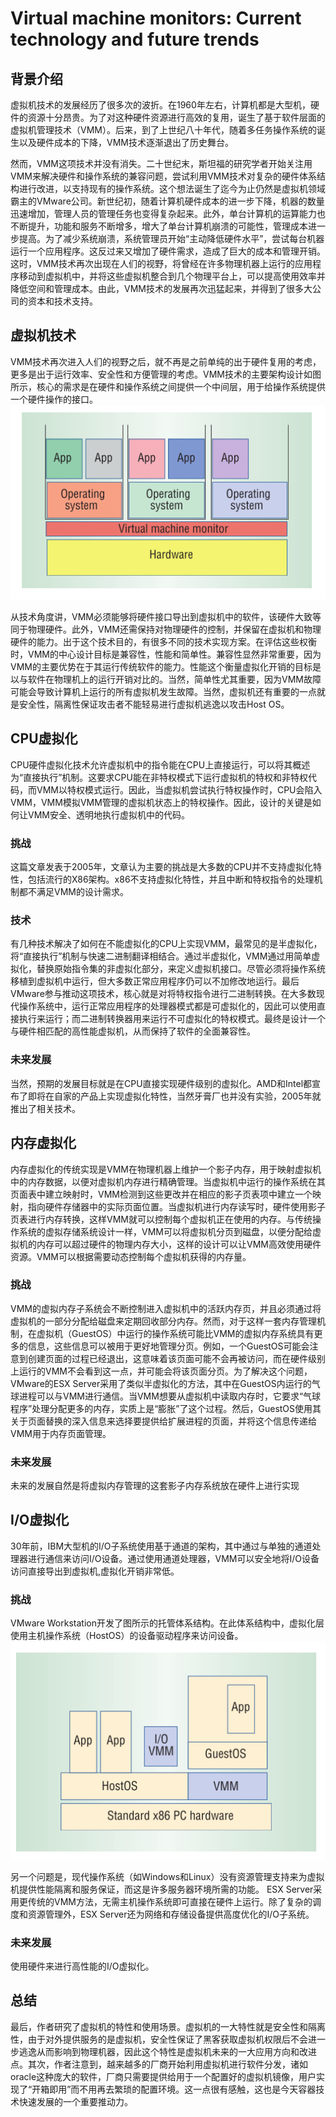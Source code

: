 
# Virtual machine monitors: Current technology and future trends

## 背景介绍

虚拟机技术的发展经历了很多次的波折。在1960年左右，计算机都是大型机，硬件的资源十分昂贵。为了对这种硬件资源进行高效的复用，诞生了基于软件层面的虚拟机管理技术（VMM）。后来，到了上世纪八十年代，随着多任务操作系统的诞生以及硬件成本的下降，VMM技术逐渐退出了历史舞台。

然而，VMM这项技术并没有消失。二十世纪末，斯坦福的研究学者开始关注用VMM来解决硬件和操作系统的兼容问题，尝试利用VMM技术对复杂的硬件体系结构进行改进，以支持现有的操作系统。这个想法诞生了迄今为止仍然是虚拟机领域霸主的VMware公司。新世纪初，随着计算机硬件成本的进一步下降，机器的数量迅速增加，管理人员的管理任务也变得复杂起来。此外，单台计算机的运算能力也不断提升，功能和服务不断增多，增大了单台计算机崩溃的可能性，管理成本进一步提高。为了减少系统崩溃，系统管理员开始“主动降低硬件水平”，尝试每台机器运行一个应用程序。这反过来又增加了硬件需求，造成了巨大的成本和管理开销。这时，VMM技术再次出现在人们的视野，将曾经在许多物理机器上运行的应用程序移动到虚拟机中，并将这些虚拟机整合到几个物理平台上，可以提高使用效率并降低空间和管理成本。由此，VMM技术的发展再次迅猛起来，并得到了很多大公司的资本和技术支持。

## 虚拟机技术

VMM技术再次进入人们的视野之后，就不再是之前单纯的出于硬件复用的考虑，更多是出于运行效率、安全性和方便管理的考虑。VMM技术的主要架构设计如图所示，核心的需求是在硬件和操作系统之间提供一个中间层，用于给操作系统提供一个硬件操作的接口。
![image](./pics/vmm0.png)

从技术角度讲，VMM必须能够将硬件接口导出到虚拟机中的软件，该硬件大致等同于物理硬件。此外，VMM还需保持对物理硬件的控制，并保留在虚拟机和物理硬件的能力。出于这个技术目的，有很多不同的技术实现方案。在评估这些权衡时，VMM的中心设计目标是兼容性，性能和简单性。兼容性显然非常重要，因为VMM的主要优势在于其运行传统软件的能力。性能这个衡量虚拟化开销的目标是以与软件在物理机上的运行开销对比的。当然，简单性尤其重要，因为VMM故障可能会导致计算机上运行的所有虚拟机发生故障。当然，虚拟机还有重要的一点就是安全性，隔离性保证攻击者不能轻易进行虚拟机逃逸以攻击Host OS。

## CPU虚拟化

CPU硬件虚拟化技术允许虚拟机中的指令能在CPU上直接运行，可以将其概述为“直接执行”机制。这要求CPU能在非特权模式下运行虚拟机的特权和非特权代码，而VMM以特权模式运行。因此，当虚拟机尝试执行特权操作时，CPU会陷入VMM，VMM模拟VMM管理的虚拟机状态上的特权操作。因此，设计的关键是如何让VMM安全、透明地执行虚拟机中的代码。

### 挑战

这篇文章发表于2005年，文章认为主要的挑战是大多数的CPU并不支持虚拟化特性，包括流行的X86架构。x86不支持虚拟化特性，并且中断和特权指令的处理机制都不满足VMM的设计需求。

### 技术

有几种技术解决了如何在不能虚拟化的CPU上实现VMM，最常见的是半虚拟化，将“直接执行”机制与快速二进制翻译相结合。通过半虚拟化，VMM通过用简单虚拟化，替换原始指令集的非虚拟化部分，来定义虚拟机接口。尽管必须将操作系统移植到虚拟机中运行，但大多数正常应用程序仍可以不加修改地运行。最后VMware参与推动这项技术，核心就是对将特权指令进行二进制转换。在大多数现代操作系统中，运行正常应用程序的处理器模式都是可虚拟化的，因此可以使用直接执行来运行；而二进制转换器用来运行不可虚拟化的特权模式。最终是设计一个与硬件相匹配的高性能虚拟机，从而保持了软件的全面兼容性。

### 未来发展

当然，预期的发展目标就是在CPU直接实现硬件级别的虚拟化。AMD和Intel都宣布了即将在自家的产品上实现虚拟化特性，当然牙膏厂也并没有实验，2005年就推出了相关技术。

## 内存虚拟化

内存虚拟化的传统实现是VMM在物理机器上维护一个影子内存，用于映射虚拟机中的内存数据，以便对虚拟机内存进行精确管理。当虚拟机中运行的操作系统在其页面表中建立映射时，VMM检测到这些更改并在相应的影子页表项中建立一个映射，指向硬件存储器中的实际页面位置。当虚拟机进行内存读写时，硬件使用影子页表进行内存转换，这样VMM就可以控制每个虚拟机正在使用的内存。与传统操作系统的虚拟存储系统设计一样，VMM可以将虚拟机分页到磁盘，以便分配给虚拟机的内存可以超过硬件的物理内存大小，这样的设计可以让VMM高效使用硬件资源。VMM可以根据需要动态控制每个虚拟机获得的内存量。

### 挑战

VMM的虚拟内存子系统会不断控制进入虚拟机中的活跃内存页，并且必须通过将虚拟机的一部分分配给磁盘来定期回收部分内存。然而，对于这样一套内存管理机制，在虚拟机（GuestOS）中运行的操作系统可能比VMM的虚拟内存系统具有更多的信息，这些信息可以被用于更好地管理分页。例如，一个GuestOS可能会注意到创建页面的过程已经退出，这意味着该页面可能不会再被访问，而在硬件级别上运行的VMM不会看到这一点，并可能会将该页面分页。为了解决这个问题，VMware的ESX Server采用了类似半虚拟化的方法，其中在GuestOS内运行的气球进程可以与VMM进行通信。当VMM想要从虚拟机中读取内存时，它要求“气球程序”处理分配更多的内存，实质上是“膨胀”了这个过程。然后，GuestOS使用其关于页面替换的深入信息来选择要提供给扩展进程的页面，并将这个信息传递给VMM用于内存页面管理。

### 未来发展

未来的发展自然是将虚拟内存管理的这套影子内存系统放在硬件上进行实现

## I/O虚拟化

30年前，IBM大型机的I/O子系统使用基于通道的架构，其中通过与单独的通道处理器进行通信来访问I/O设备。通过使用通道处理器，VMM可以安全地将I/O设备访问直接导出到虚拟机,虚拟化开销非常低。

### 挑战
VMware Workstation开发了图所示的托管体系结构。在此体系结构中，虚拟化层使用主机操作系统（HostOS）的设备驱动程序来访问设备。
![image](./pics/vmm1.png)

另一个问题是，现代操作系统（如Windows和Linux）没有资源管理支持来为虚拟机提供性能隔离和服务保证，而这是许多服务器环境所需的功能。 ESX Server采用更传统的VMM方法，无需主机操作系统即可直接在硬件上运行。除了复杂的调度和资源管理外，ESX Server还为网络和存储设备提供高度优化的I/O子系统。

### 未来发展

使用硬件来进行高性能的I/O虚拟化。

## 总结

最后，作者研究了虚拟机的特性和使用场景。虚拟机的一大特性就是安全性和隔离性，由于对外提供服务的是虚拟机，安全性保证了黑客获取虚拟机权限后不会进一步逃逸从而影响到物理机器，因此这个特性是虚拟机未来的一大应用方向和改进点。其次，作者注意到，越来越多的厂商开始利用虚拟机进行软件分发，诸如oracle这种庞大的软件，厂商只需要提供给用于一个配置好的虚拟机镜像，用户实现了“开箱即用”而不用再去繁琐的配置环境。这一点很有感触，这也是今天容器技术快速发展的一个重要推动力。
